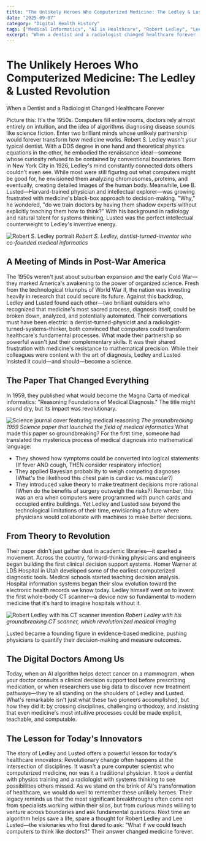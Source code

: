 ```yaml
---
title: "The Unlikely Heroes Who Computerized Medicine: The Ledley & Lusted Revolution"
date: "2025-09-07"
category: "Digital Health History"
tags: ["Medical Informatics", "AI in Healthcare", "Robert Ledley", "Lee Lusted", "Healthcare Innovation", "Digital Health Pioneers"]
excerpt: "When a dentist and a radiologist changed healthcare forever - the story of Robert Ledley and Lee Lusted, whose 1959 paper laid the foundation for modern medical computing and AI diagnosis."
---
```


# The Unlikely Heroes Who Computerized Medicine: The Ledley & Lusted Revolution
When a Dentist and a Radiologist Changed Healthcare Forever

Picture this: It's the 1950s. Computers fill entire rooms, doctors rely almost entirely on intuition, and the idea of algorithms diagnosing disease sounds like science fiction. Enter two brilliant minds whose unlikely partnership would forever transform how medicine works.
Robert S. Ledley wasn't your typical dentist. With a DDS degree in one hand and theoretical physics equations in the other, he embodied the renaissance ideal—someone whose curiosity refused to be contained by conventional boundaries. Born in New York City in 1926, Ledley's mind constantly connected dots others couldn't even see. While most were still figuring out what computers might be good for, he envisioned them analyzing chromosomes, proteins, and eventually, creating detailed images of the human body.
Meanwhile, Lee B. Lusted—Harvard-trained physician and intellectual explorer—was growing frustrated with medicine's black-box approach to decision-making. "Why," he wondered, "do we train doctors by having them shadow experts without explicitly teaching them how to think?" With his background in radiology and natural talent for systems thinking, Lusted was the perfect intellectual counterweight to Ledley's inventive energy.

![Robert S. Ledley portrait](/images/lee-lusted.png)
*Robert S. Ledley, dentist-turned-inventor who co-founded medical informatics*

## A Meeting of Minds in Post-War America



The 1950s weren't just about suburban expansion and the early Cold War—they marked America's awakening to the power of organized science. Fresh from the technological triumphs of World War II, the nation was investing heavily in research that could secure its future.
Against this backdrop, Ledley and Lusted found each other—two brilliant outsiders who recognized that medicine's most sacred process, diagnosis itself, could be broken down, analyzed, and potentially automated. Their conversations must have been electric: a dentist-turned-physicist and a radiologist-turned-systems-thinker, both convinced that computers could transform healthcare's fundamental processes.
What made their partnership so powerful wasn't just their complementary skills. It was their shared frustration with medicine's resistance to mathematical precision. While their colleagues were content with the art of diagnosis, Ledley and Lusted insisted it could—and should—become a science.

## The Paper That Changed Everything



In 1959, they published what would become the Magna Carta of medical informatics: "Reasoning Foundations of Medical Diagnosis." The title might sound dry, but its impact was revolutionary.

![Science journal cover featuring medical reasoning](/images/science-medical-reasoning.png)
*The groundbreaking 1959 Science paper that launched the field of medical informatics*
What made this paper so groundbreaking? For the first time, someone had translated the mysterious process of medical diagnosis into mathematical language:
- They showed how symptoms could be converted into logical statements (If fever AND cough, THEN consider respiratory infection)
- They applied Bayesian probability to weigh competing diagnoses (What's the likelihood this chest pain is cardiac vs. muscular?)
- They introduced value theory to make treatment decisions more rational (When do the benefits of surgery outweigh the risks?)
Remember, this was an era when computers were programmed with punch cards and occupied entire buildings. Yet Ledley and Lusted saw beyond the technological limitations of their time, envisioning a future where physicians would collaborate with machines to make better decisions.

## From Theory to Revolution



Their paper didn't just gather dust in academic libraries—it sparked a movement. Across the country, forward-thinking physicians and engineers began building the first clinical decision support systems. Homer Warner at LDS Hospital in Utah developed some of the earliest computerized diagnostic tools. Medical schools started teaching decision analysis. Hospital information systems began their slow evolution toward the electronic health records we know today.
Ledley himself went on to invent the first whole-body CT scanner—a device now so fundamental to modern medicine that it's hard to imagine hospitals without it.

![Robert Ledley with his CT scanner invention](/images/ledley-ct-scanner.png)
*Robert Ledley with his groundbreaking CT scanner, which revolutionized medical imaging*

Lusted became a founding figure in evidence-based medicine, pushing physicians to quantify their decision-making and measure outcomes.

## The Digital Doctors Among Us
Today, when an AI algorithm helps detect cancer on a mammogram, when your doctor consults a clinical decision support tool before prescribing medication, or when researchers use big data to discover new treatment pathways—they're all standing on the shoulders of Ledley and Lusted.
What's remarkable isn't just what these two pioneers accomplished, but how they did it: by crossing disciplines, challenging orthodoxy, and insisting that even medicine's most intuitive processes could be made explicit, teachable, and computable.

## The Lesson for Today's Innovators
The story of Ledley and Lusted offers a powerful lesson for today's healthcare innovators: Revolutionary change often happens at the intersection of disciplines. It wasn't a pure computer scientist who computerized medicine, nor was it a traditional physician. It took a dentist with physics training and a radiologist with systems thinking to see possibilities others missed.
As we stand on the brink of AI's transformation of healthcare, we would do well to remember these unlikely heroes. Their legacy reminds us that the most significant breakthroughs often come not from specialists working within their silos, but from curious minds willing to venture across boundaries and ask fundamental questions.
Next time an algorithm helps save a life, spare a thought for Robert Ledley and Lee Lusted—the visionaries who first dared to ask: "What if we could teach computers to think like doctors?" Their answer changed medicine forever.
